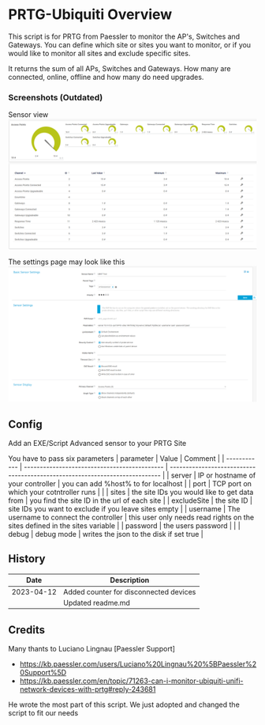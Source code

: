 # PRTG-Ubiquiti Overview
This script is for PRTG from Paessler to monitor the AP's, Switches and Gateways. You can define which site or sites you want to monitor, or if you would like to monitor all sites and exclude specific sites.

It returns the sum of all APs, Switches and Gateways. How many are connected, online, offline and how many do need upgrades.

### Screenshots (Outdated)
Sensor view
![PRTG Screenshot](/Screenshots/prtg.png?raw=true "PRTG Screenshot")

The settings page may look like this
![PRTG Settings](/Screenshots/settings.png?raw=true "PRTG Sensor Settings")

## Config
Add an EXE/Script Advanced sensor to your PRTG Site

You have to pass six parameters
| parameter    | Value                                        | Comment                                                                     |
| ------------ | -------------------------------------------- | --------------------------------------------------------------------------- |
| server       | IP or hostname of your controller            | you can add %host% to for localhost                                         |
| port         | TCP port on which your cotntroller runs      |                                                                             |
| sites        | the site IDs you would like to get data from | you find the site ID in the url of each site                                |
| excludeSite  | the site ID                                  | site IDs you want to exclude if you leave sites empty                       |
| username     | The username to connect the controller       | this user only needs read rights on the sites defined in the sites variable |
| password     | the users password                           |                                                                             |
| debug        | debug mode                                   | writes the json to the disk if set true                                     |

## History
| Date       | Description                                                                             |
| ---------- | --------------------------------------------------------------------------------------- |
| 2023-04-12 | Added counter for disconnected devices                                                  |
|            | Updated readme.md                                                                       |

## Credits
Many thants to Luciano Lingnau [Paessler Support]
- <https://kb.paessler.com/users/Luciano%20Lingnau%20%5BPaessler%20Support%5D>
- <https://kb.paessler.com/en/topic/71263-can-i-monitor-ubiquiti-unifi-network-devices-with-prtg#reply-243681>

He wrote the most part of this script. We just adopted and changed the script to fit our needs